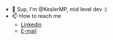 
- 👋 Sup, I'm @KeslerMP, mid level dev :)
- 📫 How to reach me
  - [Linkedin](https://www.linkedin.com/in/kesler-miranda-78749b231/)
  - [E-mail](mailto:kesler.m.pereira@gmail.com)
